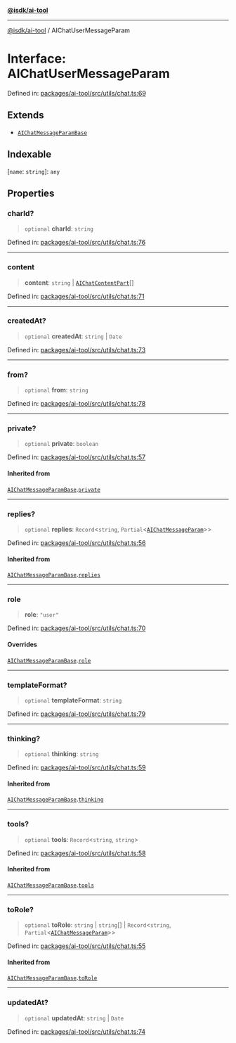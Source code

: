 [**@isdk/ai-tool**](../README.md)

***

[@isdk/ai-tool](../globals.md) / AIChatUserMessageParam

# Interface: AIChatUserMessageParam

Defined in: [packages/ai-tool/src/utils/chat.ts:69](https://github.com/isdk/ai-tool.js/blob/79d5773fa454dc7789b1291b1ebd73e4c1b93154/src/utils/chat.ts#L69)

## Extends

- [`AIChatMessageParamBase`](AIChatMessageParamBase.md)

## Indexable

\[`name`: `string`\]: `any`

## Properties

### charId?

> `optional` **charId**: `string`

Defined in: [packages/ai-tool/src/utils/chat.ts:76](https://github.com/isdk/ai-tool.js/blob/79d5773fa454dc7789b1291b1ebd73e4c1b93154/src/utils/chat.ts#L76)

***

### content

> **content**: `string` \| [`AIChatContentPart`](../type-aliases/AIChatContentPart.md)[]

Defined in: [packages/ai-tool/src/utils/chat.ts:71](https://github.com/isdk/ai-tool.js/blob/79d5773fa454dc7789b1291b1ebd73e4c1b93154/src/utils/chat.ts#L71)

***

### createdAt?

> `optional` **createdAt**: `string` \| `Date`

Defined in: [packages/ai-tool/src/utils/chat.ts:73](https://github.com/isdk/ai-tool.js/blob/79d5773fa454dc7789b1291b1ebd73e4c1b93154/src/utils/chat.ts#L73)

***

### from?

> `optional` **from**: `string`

Defined in: [packages/ai-tool/src/utils/chat.ts:78](https://github.com/isdk/ai-tool.js/blob/79d5773fa454dc7789b1291b1ebd73e4c1b93154/src/utils/chat.ts#L78)

***

### private?

> `optional` **private**: `boolean`

Defined in: [packages/ai-tool/src/utils/chat.ts:57](https://github.com/isdk/ai-tool.js/blob/79d5773fa454dc7789b1291b1ebd73e4c1b93154/src/utils/chat.ts#L57)

#### Inherited from

[`AIChatMessageParamBase`](AIChatMessageParamBase.md).[`private`](AIChatMessageParamBase.md#private)

***

### replies?

> `optional` **replies**: `Record`\<`string`, `Partial`\<[`AIChatMessageParam`](../type-aliases/AIChatMessageParam.md)\>\>

Defined in: [packages/ai-tool/src/utils/chat.ts:56](https://github.com/isdk/ai-tool.js/blob/79d5773fa454dc7789b1291b1ebd73e4c1b93154/src/utils/chat.ts#L56)

#### Inherited from

[`AIChatMessageParamBase`](AIChatMessageParamBase.md).[`replies`](AIChatMessageParamBase.md#replies)

***

### role

> **role**: `"user"`

Defined in: [packages/ai-tool/src/utils/chat.ts:70](https://github.com/isdk/ai-tool.js/blob/79d5773fa454dc7789b1291b1ebd73e4c1b93154/src/utils/chat.ts#L70)

#### Overrides

[`AIChatMessageParamBase`](AIChatMessageParamBase.md).[`role`](AIChatMessageParamBase.md#role)

***

### templateFormat?

> `optional` **templateFormat**: `string`

Defined in: [packages/ai-tool/src/utils/chat.ts:79](https://github.com/isdk/ai-tool.js/blob/79d5773fa454dc7789b1291b1ebd73e4c1b93154/src/utils/chat.ts#L79)

***

### thinking?

> `optional` **thinking**: `string`

Defined in: [packages/ai-tool/src/utils/chat.ts:59](https://github.com/isdk/ai-tool.js/blob/79d5773fa454dc7789b1291b1ebd73e4c1b93154/src/utils/chat.ts#L59)

#### Inherited from

[`AIChatMessageParamBase`](AIChatMessageParamBase.md).[`thinking`](AIChatMessageParamBase.md#thinking)

***

### tools?

> `optional` **tools**: `Record`\<`string`, `string`\>

Defined in: [packages/ai-tool/src/utils/chat.ts:58](https://github.com/isdk/ai-tool.js/blob/79d5773fa454dc7789b1291b1ebd73e4c1b93154/src/utils/chat.ts#L58)

#### Inherited from

[`AIChatMessageParamBase`](AIChatMessageParamBase.md).[`tools`](AIChatMessageParamBase.md#tools)

***

### toRole?

> `optional` **toRole**: `string` \| `string`[] \| `Record`\<`string`, `Partial`\<[`AIChatMessageParam`](../type-aliases/AIChatMessageParam.md)\>\>

Defined in: [packages/ai-tool/src/utils/chat.ts:55](https://github.com/isdk/ai-tool.js/blob/79d5773fa454dc7789b1291b1ebd73e4c1b93154/src/utils/chat.ts#L55)

#### Inherited from

[`AIChatMessageParamBase`](AIChatMessageParamBase.md).[`toRole`](AIChatMessageParamBase.md#torole)

***

### updatedAt?

> `optional` **updatedAt**: `string` \| `Date`

Defined in: [packages/ai-tool/src/utils/chat.ts:74](https://github.com/isdk/ai-tool.js/blob/79d5773fa454dc7789b1291b1ebd73e4c1b93154/src/utils/chat.ts#L74)
